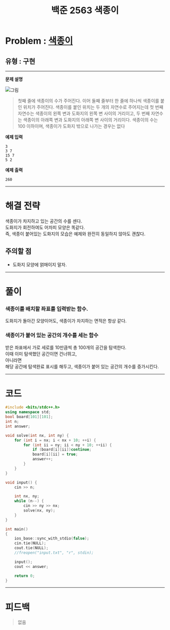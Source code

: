﻿---
title: 백준 2563 색종이
categories:
- PS

tags:
- baekjoon
- PS
- Problem Solve
- KOI
---

<!-- 문제 번호 -->

# Problem : [색종이](boj.kr/2563)
## 유형 : 구현

---


**문제 설명**

![그림](https://www.acmicpc.net/upload/images/IcZB4bH8h7wwEY6z7qyoqNXkMsh.png)
> 첫째 줄에 색종이의 수가 주어진다. 이어 둘째 줄부터 한 줄에 하나씩 색종이를 붙인 위치가 주어진다. 색종이를 붙인 위치는 두 개의 자연수로 주어지는데 첫 번째 자연수는 색종이의 왼쪽 변과 도화지의 왼쪽 변 사이의 거리이고, 두 번째 자연수는 색종이의 아래쪽 변과 도화지의 아래쪽 변 사이의 거리이다. 색종이의 수는 100 이하이며, 색종이가 도화지 밖으로 나가는 경우는 없다


**예제 입력**

```
3
3 7
15 7
5 2
```

**예제 출력**

```
260
```

---


# 해결 전략

>
색종이가 차지하고 있는 공간의 수를 센다.  
도화지가 회전하여도 어차피 모양은 똑같다.  
즉, 색종이 붙어있는 도화지의 모습은 예제와 완전히 동일하지 않아도 괜찮다.


## 주의할 점

* 도화지 모양에 얽매이지 말자.


---



# 풀이

### 색종이를 배치할 좌표를 입력받는 함수.

도화지가 돌아간 모양이어도, 색종이가 차지하는 면적은 항상 같다.


### 색종이가 붙어 있는 공간의 개수를 세는 함수

받은 좌표에서 가로 세로를 10만큼씩 총 100개의 공간을 탐색한다.  
이때 이미 탐색했던 공간이면 건너뛰고,  
아니라면  
해당 공간에 탐색완료 표시를 해두고, 색종이가 붙어 있는 공간의 개수를 증가시킨다.  



---

# 코드

```c++
#include <bits/stdc++.h>
using namespace std;
bool board[101][101];
int n;
int answer;

void solve(int nx, int ny) {
	for (int i = nx; i < nx + 10; ++i) {
		for (int ii = ny; ii < ny + 10; ++ii) {
			if (board[i][ii])continue;
			board[i][ii] = true;
			answer++;
		}
	}
}

void input() {
	cin >> n;

	int nx, ny;
	while (n--) {
		cin >> ny >> nx;
		solve(nx, ny);
	}
}

int main()
{
	ios_base::sync_with_stdio(false);
	cin.tie(NULL);
	cout.tie(NULL);
    //freopen("input.txt", "r", stdin);

	input();
	cout << answer;

	return 0;
}
```


---


# 피드백


> 없음

